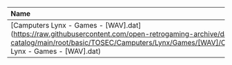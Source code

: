 |Name|Size|
|:---|---:|
|[Camputers Lynx - Games - [WAV].dat](https://raw.githubusercontent.com/open-retrogaming-archive/dat-catalog/main/root/basic/TOSEC/Camputers/Lynx/Games/[WAV]/Camputers Lynx - Games - [WAV].dat)|1501|
